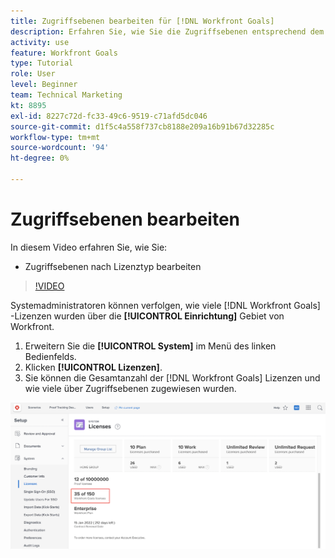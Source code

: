 ```yaml
---
title: Zugriffsebenen bearbeiten für [!DNL Workfront Goals]
description: Erfahren Sie, wie Sie die Zugriffsebenen entsprechend dem Lizenztyp für Ihre Benutzer bearbeiten können in [!DNL Workfront Goals].
activity: use
feature: Workfront Goals
type: Tutorial
role: User
level: Beginner
team: Technical Marketing
kt: 8895
exl-id: 8227c72d-fc33-49c6-9519-c71afd5dc046
source-git-commit: d1f5c4a558f737cb8188e209a16b91b67d32285c
workflow-type: tm+mt
source-wordcount: '94'
ht-degree: 0%

---
```


# Zugriffsebenen bearbeiten

In diesem Video erfahren Sie, wie Sie:

* Zugriffsebenen nach Lizenztyp bearbeiten

>[!VIDEO](https://video.tv.adobe.com/v/335189/?quality=12)

Systemadministratoren können verfolgen, wie viele [!DNL Workfront Goals] -Lizenzen wurden über die **[!UICONTROL Einrichtung]** Gebiet von Workfront.

1. Erweitern Sie die **[!UICONTROL System]** im Menü des linken Bedienfelds.
1. Klicken **[!UICONTROL Lizenzen]**.
1. Sie können die Gesamtanzahl der [!DNL Workfront Goals] Lizenzen und wie viele über Zugriffsebenen zugewiesen wurden.

![Screenshot der Anzahl [!DNL Workfront Goals] Lizenzen im Bereich Einstellungen von [!DNL Workfront]](assets/02-workfront-goals-licenses.png)
